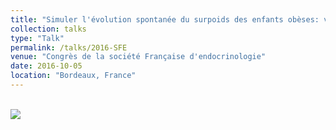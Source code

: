 ```yaml
---
title: "Simuler l'évolution spontanée du surpoids des enfants obèses: vers une approche médico-économique d'une prise en charge en réseau"
collection: talks
type: "Talk"
permalink: /talks/2016-SFE
venue: "Congrès de la société Française d'endocrinologie"
date: 2016-10-05
location: "Bordeaux, France"
---
```



<br/><img src='/images/2017_ASTMH.png'>
